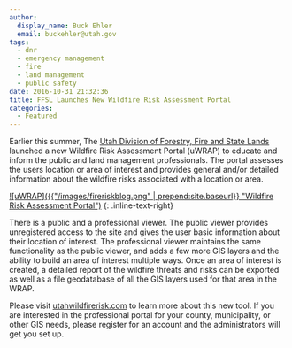 ```yaml
---
author:
  display_name: Buck Ehler
  email: buckehler@utah.gov
tags:
  - dnr
  - emergency management
  - fire
  - land management
  - public safety
date: 2016-10-31 21:32:36
title: FFSL Launches New Wildfire Risk Assessment Portal
categories:
  - Featured
---
```


Earlier this summer, The [Utah Division of Forestry, Fire and State Lands](http://www.ffsl.utah.gov/) launched a new Wildfire Risk Assessment Portal (uWRAP) to educate and inform the public and land management professionals. The portal assesses the users location or area of interest and provides general and/or detailed information about the wildfire risks associated with a location or area.

[![uWRAP]({{"/images/fireriskblog.png" | prepend:site.baseurl}} "Wildfire Risk Assessment Portal")](https://www.utahwildfirerisk.com/)
{: .inline-text-right}

There is a public and a professional viewer. The public viewer provides unregistered access to the site and gives the user basic information about their location of interest. The professional viewer maintains the same functionality as the public viewer, and adds a few more GIS layers and the ability to build an area of interest multiple ways. Once an area of interest is created, a detailed report of the wildfire threats and risks can be exported as well as a file geodatabase of all the GIS layers used for that area in the WRAP.

Please visit [utahwildfirerisk.com](https://utahwildfirerisk.utah.gov/) to learn more about this new tool. If you are interested in the professional portal for your county, municipality, or other GIS needs, please register for an account and the administrators will get you set up.
